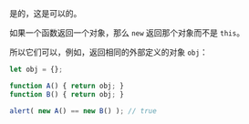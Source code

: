 是的，这是可以的。

如果一个函数返回一个对象，那么 `new` 返回那个对象而不是 `this`。

所以它们可以，例如，返回相同的外部定义的对象 `obj`：

```js run no-beautify
let obj = {};

function A() { return obj; }
function B() { return obj; }

alert( new A() == new B() ); // true
```
